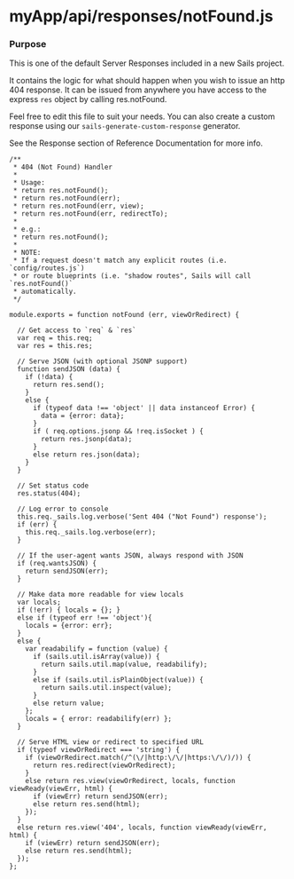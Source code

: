 # myApp/api/responses/notFound.js
### Purpose

This is one of the default Server Responses included in a new Sails project.

It contains the logic for what should happen when you wish to issue an http 404 response. It can be issued from anywhere you have access to the express `res` object by calling res.notFound.

Feel free to edit this file to suit your needs.  You can also create a custom response using our `sails-generate-custom-response` generator.

See the Response section of Reference Documentation for more info.


<docmeta name="displayName" value="notFound.js">

```
/**
 * 404 (Not Found) Handler
 *
 * Usage:
 * return res.notFound();
 * return res.notFound(err);
 * return res.notFound(err, view);
 * return res.notFound(err, redirectTo);
 *
 * e.g.:
 * return res.notFound();
 *
 * NOTE:
 * If a request doesn't match any explicit routes (i.e. `config/routes.js`)
 * or route blueprints (i.e. "shadow routes", Sails will call `res.notFound()`
 * automatically.
 */

module.exports = function notFound (err, viewOrRedirect) {

  // Get access to `req` & `res`
  var req = this.req;
  var res = this.res;

  // Serve JSON (with optional JSONP support)
  function sendJSON (data) {
    if (!data) {
      return res.send();
    }
    else {
      if (typeof data !== 'object' || data instanceof Error) {
        data = {error: data};
      }
      if ( req.options.jsonp && !req.isSocket ) {
        return res.jsonp(data);
      }
      else return res.json(data);
    }
  }

  // Set status code
  res.status(404);

  // Log error to console
  this.req._sails.log.verbose('Sent 404 ("Not Found") response');
  if (err) {
    this.req._sails.log.verbose(err);
  }

  // If the user-agent wants JSON, always respond with JSON
  if (req.wantsJSON) {
    return sendJSON(err);
  }

  // Make data more readable for view locals
  var locals;
  if (!err) { locals = {}; }
  else if (typeof err !== 'object'){
    locals = {error: err};
  }
  else {
    var readabilify = function (value) {
      if (sails.util.isArray(value)) {
        return sails.util.map(value, readabilify);
      }
      else if (sails.util.isPlainObject(value)) {
        return sails.util.inspect(value);
      }
      else return value;
    };
    locals = { error: readabilify(err) };
  }

  // Serve HTML view or redirect to specified URL
  if (typeof viewOrRedirect === 'string') {
    if (viewOrRedirect.match(/^(\/|http:\/\/|https:\/\/)/)) {
      return res.redirect(viewOrRedirect);
    }
    else return res.view(viewOrRedirect, locals, function viewReady(viewErr, html) {
      if (viewErr) return sendJSON(err);
      else return res.send(html);
    });
  }
  else return res.view('404', locals, function viewReady(viewErr, html) {
    if (viewErr) return sendJSON(err);
    else return res.send(html);
  });
};

```
